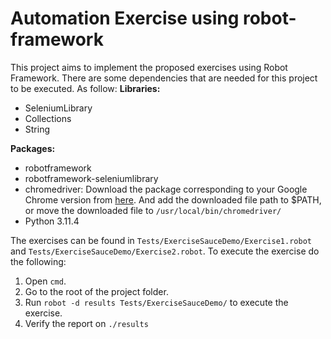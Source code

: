 # Automation Exercise using robot-framework
This project aims to implement the proposed exercises using Robot Framework.
There are some dependencies that are needed for this project to be executed. As follow:
**Libraries:**
- SeleniumLibrary
- Collections
- String

**Packages:**
- robotframework
- robotframework-seleniumlibrary
- chromedriver: Download the package corresponding to your Google Chrome version from [here](https://sites.google.com/a/chromium.org/chromedriver/downloads). And add the downloaded file path to $PATH, or move the downloaded file to `/usr/local/bin/chromedriver/`
- Python 3.11.4

The exercises can be found in `Tests/ExerciseSauceDemo/Exercise1.robot` and `Tests/ExerciseSauceDemo/Exercise2.robot`. To execute the exercise do the following:
1. Open `cmd`.
2. Go to the root of the project folder.
3. Run `robot -d results Tests/ExerciseSauceDemo/` to execute the exercise.
4. Verify the report on `./results`
